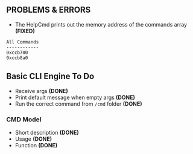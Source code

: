 ## PROBLEMS & ERRORS
- The HelpCmd prints out the memory address of the commands array **(FIXED)**
```
All Commands
------------
0xccb700
0xccb8a0
```

## Basic CLI Engine To Do
- Receive args **(DONE)**
- Print default message when empty args **(DONE)**
- Run the correct command from `/cmd` folder **(DONE)**

### CMD Model
- Short description **(DONE)**
- Usage **(DONE)**
- Function **(DONE)**